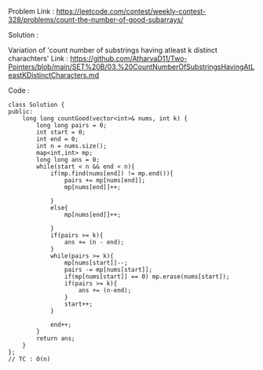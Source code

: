 Problem Link : https://leetcode.com/contest/weekly-contest-328/problems/count-the-number-of-good-subarrays/

Solution : 


Variation of 'count number of substrings having atleast k distinct charachters'
Link : https://github.com/AtharvaD11/Two-Pointers/blob/main/SET%20B/03.%20CountNumberOfSubstringsHavingAtLeastKDistinctCharacters.md

Code :


```
class Solution {
public:
    long long countGood(vector<int>& nums, int k) {
        long long pairs = 0;
        int start = 0;
        int end = 0;
        int n = nums.size();
        map<int,int> mp;
        long long ans = 0;
        while(start < n && end < n){
            if(mp.find(nums[end]) != mp.end()){
                pairs += mp[nums[end]];
                mp[nums[end]]++;
                
            }
            else{
                mp[nums[end]]++;
                
            }
            if(pairs >= k){
                ans += (n - end);
            }
            while(pairs >= k){
                mp[nums[start]]--;
                pairs -= mp[nums[start]];
                if(mp[nums[start]] == 0) mp.erase(nums[start]);
                if(pairs >= k){
                    ans += (n-end);
                }
                start++;
            }
            
            end++;
        }
        return ans;
    }
};
// TC : O(n)

```
